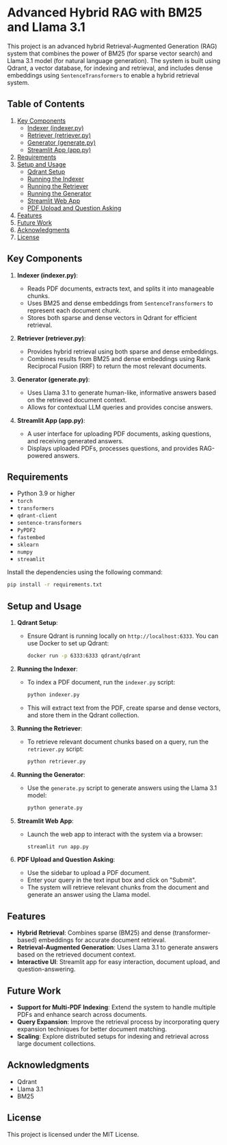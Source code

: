 # Advanced Hybrid RAG with BM25 and Llama 3.1

This project is an advanced hybrid Retrieval-Augmented Generation (RAG) system that combines the power of BM25 (for sparse vector search) and Llama 3.1 model (for natural language generation). The system is built using Qdrant, a vector database, for indexing and retrieval, and includes dense embeddings using `SentenceTransformers` to enable a hybrid retrieval system.
## Table of Contents
1. [Key Components](#key-components)
   - [Indexer (indexer.py)](#indexer-indexerpy)
   - [Retriever (retriever.py)](#retriever-retrieverpy)
   - [Generator (generate.py)](#generator-generatepy)
   - [Streamlit App (app.py)](#streamlit-app-apppy)
2. [Requirements](#requirements)
3. [Setup and Usage](#setup-and-usage)
   - [Qdrant Setup](#qdrant-setup)
   - [Running the Indexer](#running-the-indexer)
   - [Running the Retriever](#running-the-retriever)
   - [Running the Generator](#running-the-generator)
   - [Streamlit Web App](#streamlit-web-app)
   - [PDF Upload and Question Asking](#pdf-upload-and-question-asking)
4. [Features](#features)
5. [Future Work](#future-work)
6. [Acknowledgments](#acknowledgments)
7. [License](#license)

## Key Components

1. **Indexer (indexer.py)**:
   - Reads PDF documents, extracts text, and splits it into manageable chunks.
   - Uses BM25 and dense embeddings from `SentenceTransformers` to represent each document chunk.
   - Stores both sparse and dense vectors in Qdrant for efficient retrieval.

2. **Retriever (retriever.py)**:
   - Provides hybrid retrieval using both sparse and dense embeddings.
   - Combines results from BM25 and dense embeddings using Rank Reciprocal Fusion (RRF) to return the most relevant documents.

3. **Generator (generate.py)**:
   - Uses Llama 3.1 to generate human-like, informative answers based on the retrieved document context.
   - Allows for contextual LLM queries and provides concise answers.

4. **Streamlit App (app.py)**:
   - A user interface for uploading PDF documents, asking questions, and receiving generated answers.
   - Displays uploaded PDFs, processes questions, and provides RAG-powered answers.

## Requirements

- Python 3.9 or higher
- `torch`
- `transformers`
- `qdrant-client`
- `sentence-transformers`
- `PyPDF2`
- `fastembed`
- `sklearn`
- `numpy`
- `streamlit`

Install the dependencies using the following command:

```bash
pip install -r requirements.txt
```

## Setup and Usage

1. **Qdrant Setup**:
   - Ensure Qdrant is running locally on `http://localhost:6333`. You can use Docker to set up Qdrant:

     ```bash
     docker run -p 6333:6333 qdrant/qdrant
     ```

2. **Running the Indexer**:
   - To index a PDF document, run the `indexer.py` script:

     ```bash
     python indexer.py
     ```

   - This will extract text from the PDF, create sparse and dense vectors, and store them in the Qdrant collection.

3. **Running the Retriever**:
   - To retrieve relevant document chunks based on a query, run the `retriever.py` script:

     ```bash
     python retriever.py
     ```

4. **Running the Generator**:
   - Use the `generate.py` script to generate answers using the Llama 3.1 model:

     ```bash
     python generate.py
     ```

5. **Streamlit Web App**:
   - Launch the web app to interact with the system via a browser:

     ```bash
     streamlit run app.py
     ```

6. **PDF Upload and Question Asking**:
   - Use the sidebar to upload a PDF document.
   - Enter your query in the text input box and click on "Submit".
   - The system will retrieve relevant chunks from the document and generate an answer using the Llama model.

## Features

- **Hybrid Retrieval**: Combines sparse (BM25) and dense (transformer-based) embeddings for accurate document retrieval.
- **Retrieval-Augmented Generation**: Uses Llama 3.1 to generate answers based on the retrieved document context.
- **Interactive UI**: Streamlit app for easy interaction, document upload, and question-answering.

## Future Work

- **Support for Multi-PDF Indexing**: Extend the system to handle multiple PDFs and enhance search across documents.
- **Query Expansion**: Improve the retrieval process by incorporating query expansion techniques for better document matching.
- **Scaling**: Explore distributed setups for indexing and retrieval across large document collections.

## Acknowledgments

- Qdrant
- Llama 3.1
- BM25

## License

This project is licensed under the MIT License.
